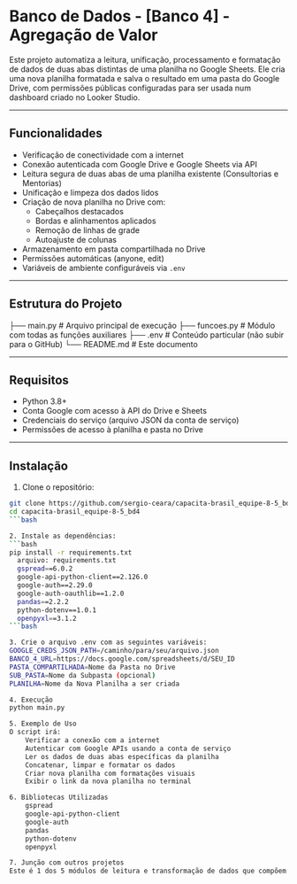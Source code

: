 # Banco de Dados - [Banco 4] - Agregação de Valor

Este projeto automatiza a leitura, unificação, processamento e formatação de dados de duas abas distintas de uma planilha no Google Sheets. Ele cria uma nova planilha formatada e salva o resultado em uma pasta do Google Drive, com permissões públicas configuradas para ser usada num dashboard criado no Looker Studio.

---

## Funcionalidades

- Verificação de conectividade com a internet
- Conexão autenticada com Google Drive e Google Sheets via API
- Leitura segura de duas abas de uma planilha existente (Consultorias e Mentorias)
- Unificação e limpeza dos dados lidos
- Criação de nova planilha no Drive com:
  - Cabeçalhos destacados
  - Bordas e alinhamentos aplicados
  - Remoção de linhas de grade
  - Autoajuste de colunas
- Armazenamento em pasta compartilhada no Drive
- Permissões automáticas (anyone, edit)
- Variáveis de ambiente configuráveis via `.env`

---

## Estrutura do Projeto
├── main.py     # Arquivo principal de execução
├── funcoes.py  # Módulo com todas as funções auxiliares
├── .env        # Conteúdo particular (não subir para o GitHub)
└── README.md   # Este documento


---

## Requisitos

- Python 3.8+
- Conta Google com acesso à API do Drive e Sheets
- Credenciais do serviço (arquivo JSON da conta de serviço)
- Permissões de acesso à planilha e pasta no Drive

---

## Instalação

1. Clone o repositório:

```bash
git clone https://github.com/sergio-ceara/capacita-brasil_equipe-8-5_bd4.git
cd capacita-brasil_equipe-8-5_bd4
```bash

2. Instale as dependências:
```bash
pip install -r requirements.txt
  arquivo: requirements.txt
  gspread==6.0.2
  google-api-python-client==2.126.0
  google-auth==2.29.0
  google-auth-oauthlib==1.2.0
  pandas==2.2.2
  python-dotenv==1.0.1
  openpyxl==3.1.2
```bash

3. Crie o arquivo .env com as seguintes variáveis:
GOOGLE_CREDS_JSON_PATH=/caminho/para/seu/arquivo.json
BANCO_4_URL=https://docs.google.com/spreadsheets/d/SEU_ID
PASTA_COMPARTILHADA=Nome da Pasta no Drive
SUB_PASTA=Nome da Subpasta (opcional)
PLANILHA=Nome da Nova Planilha a ser criada

4. Execução
python main.py

5. Exemplo de Uso
O script irá:
    Verificar a conexão com a internet
    Autenticar com Google APIs usando a conta de serviço
    Ler os dados de duas abas específicas da planilha
    Concatenar, limpar e formatar os dados
    Criar nova planilha com formatações visuais
    Exibir o link da nova planilha no terminal

6. Bibliotecas Utilizadas
    gspread
    google-api-python-client
    google-auth
    pandas
    python-dotenv
    openpyxl

7. Junção com outros projetos
Este é 1 dos 5 módulos de leitura e transformação de dados que compõem um conjunto maior. Cada módulo trata de uma planilha diferente. A etapa final unificará todos os processamentos em uma execução única para geração de dashboards consolidados.
